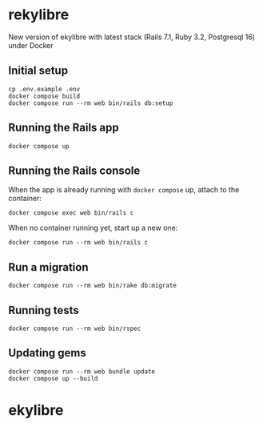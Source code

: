 # rekylibre

New version of ekylibre with latest stack (Rails 7.1, Ruby 3.2, Postgresql 16) under Docker

## Initial setup

```
cp .env.example .env
docker compose build
docker compose run --rm web bin/rails db:setup
```

## Running the Rails app

```
docker compose up
```

## Running the Rails console

When the app is already running with `docker compose` up, attach to the container:
```
docker compose exec web bin/rails c
```

When no container running yet, start up a new one:
```
docker compose run --rm web bin/rails c
```

## Run a migration

```
docker compose run --rm web bin/rake db:migrate
```

## Running tests

```
docker compose run --rm web bin/rspec
```

## Updating gems

```
docker compose run --rm web bundle update
docker compose up --build
```
# ekylibre
